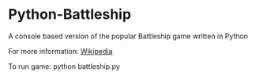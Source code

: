 # Python-Battleship
A console based version of the popular Battleship game written in Python

For more information: <a href="https://en.wikipedia.org/wiki/Battleship_(game)#Description">Wikipedia</a>

To run game: python battleship.py
